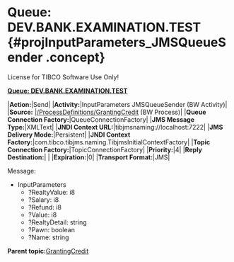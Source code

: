 # Queue: DEV.BANK.EXAMINATION.TEST {#projInputParameters_JMSQueueSender .concept}

License for TIBCO Software Use Only!

**[Queue: DEV.BANK.EXAMINATION.TEST](../msgs/dest_Id110.md)**

|**Action:**|Send|
|**Activity:**|InputParameters JMSQueueSender \(BW Activity\)|
|**Source:**  |[/ProcessDefinitions/GrantingCredit](../../../projects/GrantingCredit/ProcessDefinitions/GrantingCredit.process.md) \(BW Process\)|
|**Queue Connection Factory:**|QueueConnectionFactory|
|**JMS Message Type:**|XMLText|
|**JNDI Context URL:**|tibjmsnaming://localhost:7222|
|**JMS Delivery Mode:**|Persistent|
|**JNDI Context Factory:**|com.tibco.tibjms.naming.TibjmsInitialContextFactory|
|**Topic Connection Factory:**|TopicConnectionFactory|
|**Priority:**|4|
|**Reply Destination:**| |
|**Expiration:**|0|
|**Transport Format:**|JMS|

Message:

-   InputParameters
    -   ?RealtyValue: i8
    -   ?Salary: i8
    -   ?Refund: i8
    -   ?Value: i8
    -   ?RealtyDetail: string
    -   ?Pawn: boolean
    -   ?Name: string

**Parent topic:**[GrantingCredit](../../../crossref/dest/projs/GrantingCredit.md)

